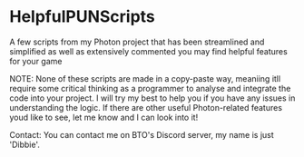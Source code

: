 # HelpfulPUNScripts
A few scripts from my Photon project that has been streamlined and simplified as well as extensively commented you may find helpful features for your game

NOTE: None of these scripts are made in a copy-paste way, meaniing itll require some critical thinking as a programmer to analyse and integrate the code into your project. I will try my best to help you if you have any issues in understanding the logic. If there are other useful Photon-related features youd like to see, let me know and I can look into it!

Contact:
You can contact me on BTO's Discord server, my name is just 'Dibbie'.
